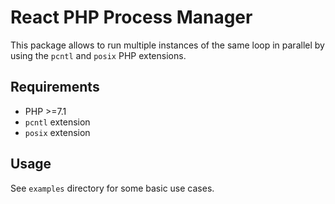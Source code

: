 # React PHP Process Manager

This package allows to run multiple instances of the same loop in parallel by using the `pcntl` and `posix` PHP 
extensions.

## Requirements

* PHP >=7.1
* `pcntl` extension
* `posix` extension

## Usage

See `examples` directory for some basic use cases.
